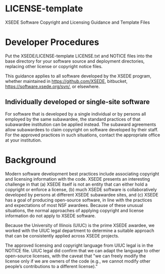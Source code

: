 # LICENSE-template
XSEDE Software Copyright and Licensing Guidance and Template Files

# Developer Procedures

Put the XSEDE/LICENSE-template LICENSE.txt and NOTICE files into the base directory for your
software source and deployment directories, replacing other license or copyright notice files.

This guidance applies to all software developed by the XSEDE program, whether maintained in
https://github.com/XSEDE, bitbucket, https://software.xsede.org/svn/, or elsewhere.

## Individually developed or single-site software
For software that is developed by a single individual or by persons all employed by the same
subawardee, the standard practices of that subawardee institution can be applied instead.
The subaward agreements allow subawardees to claim copyright on software developed by their
staff. For the approved practices in such situations, contact the appropriate office at your
institution.

# Background
Modern software development best practices include associating copyright and licensing
information with the code. XSEDE presents an interesting challenge in that (a) XSEDE itself
is not an entity that can either hold a copyright or enforce a license, (b) much XSEDE software
is collaboratively developed by persons at different XSEDE subawardee sites, and (c) XSEDE has
a goal of producing open-source software, in line with the practices and expectations of most
NSF awardees. Because of these unusual situations, the normal approaches of applying copyright
and license information do not apply to XSEDE software.

Because the University of Illinois (UIUC) is the prime XSEDE awardee, we worked with the UIUC
legal department to determine a suitable approach that can be consistently applied across XSEDE
projects.

The approved licensing and copyright language from UIUC legal is in the NOTICE file. UIUC legal
did confirm that we can adapt the language to other open-source licenses, with the caveat that
"we can freely modify the license only if we are owners of the code (e.g., we cannot modify other
people’s contributions to a different license).”
